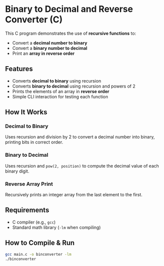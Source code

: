 # Binary to Decimal and Reverse Converter (C)

This C program demonstrates the use of **recursive functions** to:
- Convert a **decimal number to binary**
- Convert a **binary number to decimal**
- Print an **array in reverse order**

## Features

- Converts **decimal to binary** using recursion
- Converts **binary to decimal** using recursion and powers of 2
- Prints the elements of an array in **reverse order**
- Simple CLI interaction for testing each function

## How It Works

### Decimal to Binary
Uses recursion and division by 2 to convert a decimal number into binary, printing bits in correct order.

### Binary to Decimal
Uses recursion and `pow(2, position)` to compute the decimal value of each binary digit.

### Reverse Array Print
Recursively prints an integer array from the last element to the first.

## Requirements

- C compiler (e.g., `gcc`)
- Standard math library (`-lm` when compiling)

## How to Compile & Run

```bash
gcc main.c -o binconverter -lm
./binconverter
